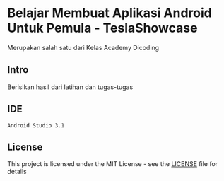 # Belajar Membuat Aplikasi Android Untuk Pemula - TeslaShowcase
Merupakan salah satu dari Kelas Academy Dicoding

## Intro
Berisikan hasil dari latihan dan tugas-tugas

## IDE

```
Android Studio 3.1
```

## License
This project is licensed under the MIT License - see the [LICENSE](LICENSE) file for details
